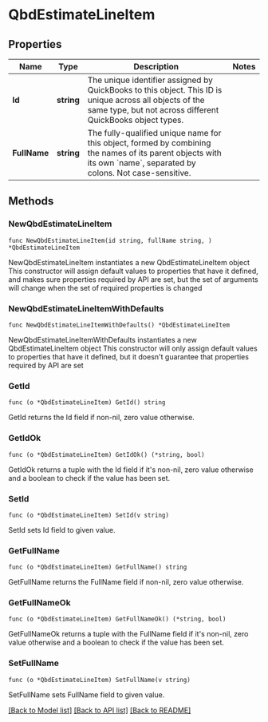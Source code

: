 # QbdEstimateLineItem

## Properties

Name | Type | Description | Notes
------------ | ------------- | ------------- | -------------
**Id** | **string** | The unique identifier assigned by QuickBooks to this object. This ID is unique across all objects of the same type, but not across different QuickBooks object types. | 
**FullName** | **string** | The fully-qualified unique name for this object, formed by combining the names of its parent objects with its own &#x60;name&#x60;, separated by colons. Not case-sensitive. | 

## Methods

### NewQbdEstimateLineItem

`func NewQbdEstimateLineItem(id string, fullName string, ) *QbdEstimateLineItem`

NewQbdEstimateLineItem instantiates a new QbdEstimateLineItem object
This constructor will assign default values to properties that have it defined,
and makes sure properties required by API are set, but the set of arguments
will change when the set of required properties is changed

### NewQbdEstimateLineItemWithDefaults

`func NewQbdEstimateLineItemWithDefaults() *QbdEstimateLineItem`

NewQbdEstimateLineItemWithDefaults instantiates a new QbdEstimateLineItem object
This constructor will only assign default values to properties that have it defined,
but it doesn't guarantee that properties required by API are set

### GetId

`func (o *QbdEstimateLineItem) GetId() string`

GetId returns the Id field if non-nil, zero value otherwise.

### GetIdOk

`func (o *QbdEstimateLineItem) GetIdOk() (*string, bool)`

GetIdOk returns a tuple with the Id field if it's non-nil, zero value otherwise
and a boolean to check if the value has been set.

### SetId

`func (o *QbdEstimateLineItem) SetId(v string)`

SetId sets Id field to given value.


### GetFullName

`func (o *QbdEstimateLineItem) GetFullName() string`

GetFullName returns the FullName field if non-nil, zero value otherwise.

### GetFullNameOk

`func (o *QbdEstimateLineItem) GetFullNameOk() (*string, bool)`

GetFullNameOk returns a tuple with the FullName field if it's non-nil, zero value otherwise
and a boolean to check if the value has been set.

### SetFullName

`func (o *QbdEstimateLineItem) SetFullName(v string)`

SetFullName sets FullName field to given value.



[[Back to Model list]](../README.md#documentation-for-models) [[Back to API list]](../README.md#documentation-for-api-endpoints) [[Back to README]](../README.md)


